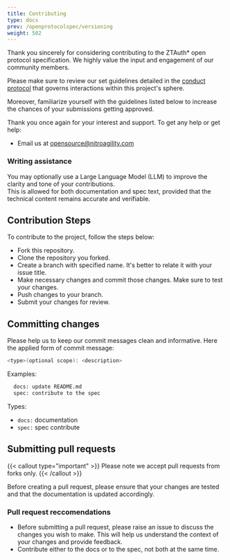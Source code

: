 ```yaml
---
title: Contributing
type: docs
prev: /openprotocolspec/versioning
weight: 502
---
```


Thank you sincerely for considering contributing to the ZTAuth* open protocol specification. We highly value the input and engagement of our community members.

Please make sure to review our set guidelines detailed in the [conduct protocol](CODE_OF_CONDUCT.md) that governs interactions within this project's sphere.

Moreover, familiarize yourself with the guidelines listed below to increase the chances of your submissions getting approved.

Thank you once again for your interest and support.
To get any help or get help:

- Email us at [opensource@nitroagility.com](mailto:opensource@nitroagility.com)

### Writing assistance

You may optionally use a Large Language Model (LLM) to improve the clarity and tone of your contributions.  
This is allowed for both documentation and spec text, provided that the technical content remains accurate and verifiable.

## Contribution Steps

To contribute to the project, follow the steps below:

- Fork this repository.
- Clone the repository you forked.
- Create a branch with specified name. It's better to relate it with your issue title.
- Make necessary changes and commit those changes. Make sure to test your changes.
- Push changes to your branch.
- Submit your changes for review.

## Committing changes

Please help us to keep our commit messages clean and informative. Here the applied form of commit message:

```bash
<type>(optional scope): <description>
```

Examples:

```bash
  docs: update README.md
  spec: contribute to the spec
```

Types:

- `docs:` documentation
- `spec:` spec contribute

## Submitting pull requests

{{< callout type="important" >}} Please note we accept pull requests from forks only. {{< /callout >}}

Before creating a pull request, please ensure that your changes are tested and that the documentation is updated accordingly.

### Pull request reccomendations

- Before submitting a pull request, please raise an issue to discuss the changes you wish to make. This will help us understand the context of your changes and provide feedback.
- Contribute either to the docs or to the spec, not both at the same time.

